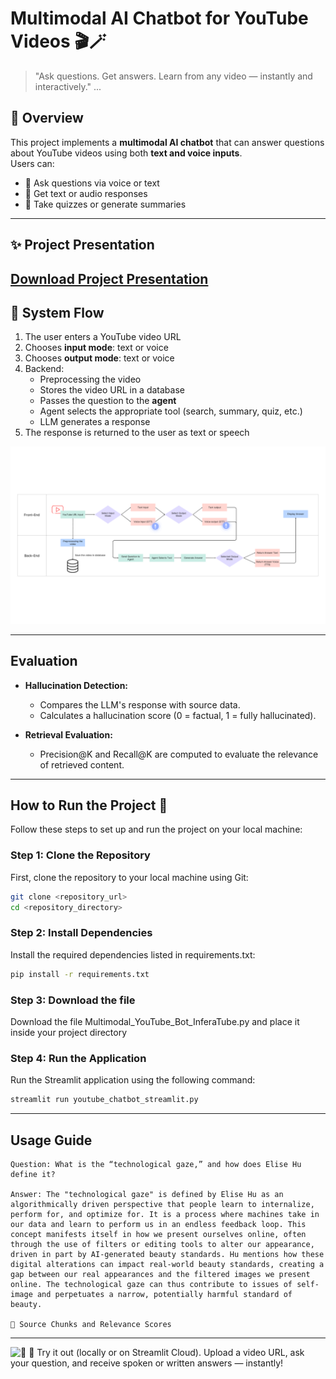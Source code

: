 # Multimodal AI Chatbot for YouTube Videos 🎬🪄  
> "Ask questions. Get answers. Learn from any video — instantly and interactively."
...

## 📌 Overview

This project implements a **multimodal AI chatbot** that can answer questions about YouTube videos using both **text and voice inputs**.  
Users can:
- 🎯 Ask questions via voice or text
- 📑 Get text or audio responses
- 🧠 Take quizzes or generate summaries
---
## ✨ Project Presentation
 [Download Project Presentation](https://docs.google.com/presentation/d/1FrKcuqxVKZNMAbtsKAXvQ5JZHzWaUjgK/edit?usp=sharing&ouid=103884519830050993917&rtpof=true&sd=true)
---

## 🔄 System Flow
1. The user enters a YouTube video URL  
2. Chooses **input mode**: text or voice  
3. Chooses **output mode**: text or voice  
4. Backend:
   - Preprocessing the video
   - Stores the video URL in a database
   - Passes the question to the **agent**
   - Agent selects the appropriate tool (search, summary, quiz, etc.)
   - LLM generates a response
5. The response is returned to the user as text or speech

![Flowchart Diagram](assets/FlowChart.png)

---

## Evaluation
* **Hallucination Detection:**
   - Compares the LLM's response with source data.
   - Calculates a hallucination score (0 = factual, 1 = fully hallucinated).

* **Retrieval Evaluation:**
   - Precision@K and Recall@K are computed to evaluate the relevance of retrieved content.

---

## How to Run the Project 🚀

Follow these steps to set up and run the project on your local machine:

### Step 1: Clone the Repository

First, clone the repository to your local machine using Git:

```bash
git clone <repository_url>
cd <repository_directory>
```
### Step 2: Install Dependencies
Install the required dependencies listed in requirements.txt:
```bash
pip install -r requirements.txt
```
### Step 3: Download the file 
Download the file Multimodal_YouTube_Bot_InferaTube.py and place it inside your project directory

### Step 4: Run the Application
Run the Streamlit application using the following command:
```bash
streamlit run youtube_chatbot_streamlit.py
```
---

## Usage Guide
```
Question: What is the “technological gaze,” and how does Elise Hu define it?

Answer: The "technological gaze" is defined by Elise Hu as an algorithmically driven perspective that people learn to internalize, perform for, and optimize for. It is a process where machines take in our data and learn to perform us in an endless feedback loop. This concept manifests itself in how we present ourselves online, often through the use of filters or editing tools to alter our appearance, driven in part by AI-generated beauty standards. Hu mentions how these digital alterations can impact real-world beauty standards, creating a gap between our real appearances and the filtered images we present online. The technological gaze can thus contribute to issues of self-image and perpetuates a narrow, potentially harmful standard of beauty.

📄 Source Chunks and Relevance Scores
```
---

![🔗]()
🚀 Try it out (locally or on Streamlit Cloud).
Upload a video URL, ask your question, and receive spoken or written answers — instantly!


